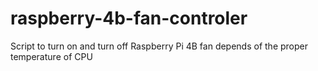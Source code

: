 # raspberry-4b-fan-controler
Script to turn on and turn off Raspberry Pi 4B fan depends of the proper temperature of CPU
